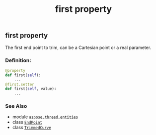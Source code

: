 ﻿---
title: first property
second_title: Aspose.3D for Python via .NET API References
description: 
type: docs
weight: 120
url: /aspose.threed.entities/trimmedcurve/first/
is_root: false
---

## first property


The first end point to trim, can be a Cartesian point or a real parameter.
### Definition:
```python
@property
def first(self):
    ...
@first.setter
def first(self, value):
    ...
```

### See Also
* module [`aspose.threed.entities`](../../)
* class [`EndPoint`](/3d/python-net/aspose.threed.entities/endpoint)
* class [`TrimmedCurve`](/3d/python-net/aspose.threed.entities/trimmedcurve)
